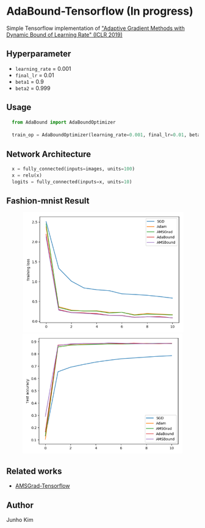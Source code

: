 # AdaBound-Tensorflow (In progress)
Simple Tensorflow implementation of ["Adaptive Gradient Methods with Dynamic Bound of Learning Rate" (ICLR 2019)](https://openreview.net/forum?id=Bkg3g2R9FX)

## Hyperparameter
* `learning_rate` = 0.001
* `final_lr` = 0.01
* `beta1` = 0.9
* `beta2` = 0.999

## Usage
```python
  from AdaBound import AdaBoundOptimizer
  
  train_op = AdaBoundOptimizer(learning_rate=0.001, final_lr=0.01, beta1=0.9, beta2=0.999, amsgrad=False).minimize(loss)
```

## Network Architecture
```python
  x = fully_connected(inputs=images, units=100)
  x = relu(x)
  logits = fully_connected(inputs=x, units=10)
```

## Fashion-mnist Result
<div align="center">
   <img src="/assets/loss.png" width="420">
  <img src="/assets/acc.png"  width="420">
</div>

## Related works
* [AMSGrad-Tensorflow](https://github.com/taki0112/AMSGrad-Tensorflow)

## Author
Junho Kim
